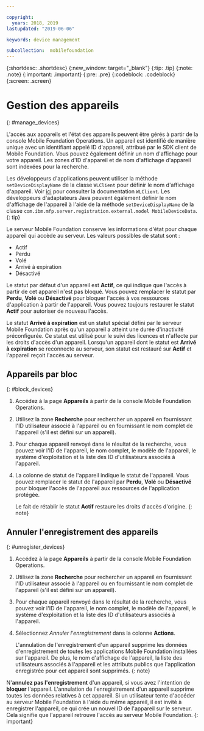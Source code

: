 ```yaml
---

copyright:
  years: 2018, 2019
lastupdated: "2019-06-06"

keywords: device management

subcollection:  mobilefoundation
---
```


{:shortdesc: .shortdesc}
{:new_window: target="_blank"}
{:tip: .tip}
{:note: .note}
{:important: .important}
{:pre: .pre}
{:codeblock: .codeblock}
{:screen: .screen}

# Gestion des appareils
{: #manage_devices}

L'accès aux appareils et l'état des appareils peuvent être gérés à partir de la console Mobile Foundation Operations. Un appareil est identifié de manière unique avec un identifiant appelé ID d'appareil, attribué par le SDK client de Mobile Foundation. Vous pouvez également définir un nom d'affichage pour votre appareil. Les zones d'ID d'appareil et de nom d'affichage d'appareil sont indexées pour la recherche.

Les développeurs d'applications peuvent utiliser la méthode `setDeviceDisplayName` de la classe `WLClient` pour définir le nom d'affichage d'appareil. Voir [ici](https://mobilefirstplatform.ibmcloud.com/tutorials/en/foundation/8.0/api/client-side-api/javascript/client/) pour consulter la documentation `WLClient`. Les développeurs d'adaptateurs Java peuvent également définir le nom d'affichage de l'appareil à l'aide de la méthode `setDeviceDisplayName` de la classe `com.ibm.mfp.server.registration.external.model MobileDeviceData`.
{: tip}

Le serveur Mobile Foundation conserve les informations d'état pour chaque appareil qui accède au serveur.
Les valeurs possibles de statut sont :
* Actif
* Perdu
* Volé
* Arrivé à expiration
* Désactivé

Le statut par défaut d'un appareil est **Actif**, ce qui indique que l'accès à partir de cet appareil n'est pas bloqué. Vous pouvez remplacer le statut par **Perdu**, **Volé** ou **Désactivé** pour bloquer l'accès à vos ressources d'application à partir de l'appareil. Vous pouvez toujours restaurer le statut **Actif** pour autoriser de nouveau l'accès.

Le statut **Arrivé à expiration** est un statut spécial défini par le serveur Mobile Foundation après qu'un appareil a atteint une durée d'inactivité préconfigurée. Ce statut est utilisé pour le suivi des licences et n'affecte par les droits d'accès d'un appareil. Lorsqu'un appareil dont le statut est **Arrivé à expiration** se reconnecte au serveur, son statut est restauré sur **Actif** et l'appareil reçoit l'accès au serveur.

## Appareils par bloc
{: #block_devices}

1. Accédez à la page **Appareils** à partir de la console Mobile Foundation Operations.
2. Utilisez la zone **Recherche** pour rechercher un appareil en fournissant l'ID utilisateur associé à l'appareil ou en fournissant le nom complet de l'appareil (s'il est défini sur un appareil).
3. Pour chaque appareil renvoyé dans le résultat de la recherche, vous pouvez voir l'ID de l'appareil, le nom complet, le modèle de l'appareil, le système d'exploitation et la liste des ID d'utilisateurs associés à l'appareil.
4. La colonne de statut de l'appareil indique le statut de l'appareil. Vous pouvez remplacer le statut de l'appareil par **Perdu**, **Volé** ou **Désactivé** pour bloquer l'accès de l'appareil aux ressources de l'application protégée.

   Le fait de rétablir le statut **Actif** restaure les droits d'accès d'origine.
   {: note}


## Annuler l'enregistrement des appareils
{: #unregister_devices}

1. Accédez à la page **Appareils** à partir de la console Mobile Foundation Operations.
2. Utilisez la zone **Recherche** pour rechercher un appareil en fournissant l'ID utilisateur associé à l'appareil ou en fournissant le nom complet de l'appareil (s'il est défini sur un appareil).
3. Pour chaque appareil renvoyé dans le résultat de la recherche, vous pouvez voir l'ID de l'appareil, le nom complet, le modèle de l'appareil, le système d'exploitation et la liste des ID d'utilisateurs associés à l'appareil.
4. Sélectionnez *Annuler l'enregistrement* dans la colonne **Actions**.

   L'annulation de l'enregistrement d'un appareil supprime les données d'enregistrement de toutes les applications Mobile Foundation installées sur l'appareil. De plus, le nom d'affichage de l'appareil, la liste des utilisateurs associés à l'appareil et les attributs publics que l'application enregistrée pour cet appareil sont supprimés.
   {: note}


N'**annulez pas l'enregistrement** d'un appareil, si vous avez l'intention de **bloquer** l'appareil. L'annulation de l'enregistrement d'un appareil supprime toutes les données relatives à cet appareil. Si un utilisateur tente d'accéder au serveur Mobile Foundation à l'aide du même appareil, il est invité à enregistrer l'appareil, ce qui crée un nouvel ID de l'appareil sur le serveur. Cela signifie que l'appareil retrouve l'accès au serveur Mobile Foundation.
{: important}
